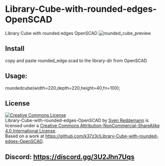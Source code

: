 # Library-Cube-with-rounded-edges-OpenSCAD
Library Cube with rounded edges OpenSCAD
![rounded_cube_preview](https://user-images.githubusercontent.com/105192630/214579023-65d40f69-e677-4606-ba16-70ebb263b50f.png)
## Install
copy and paste rounded_edge.scad to the library-dir from OpenSCAD
## Usage:
roundedcube(width=220,depth=220,height=40,fn=100);
## License
<a rel="license" href="http://creativecommons.org/licenses/by-nc-sa/4.0/"><img alt="Creative Commons License" style="border-width:0" src="https://i.creativecommons.org/l/by-nc-sa/4.0/88x31.png" /></a><br /><span xmlns:dct="http://purl.org/dc/terms/" property="dct:title">Library-Cube-with-rounded-edges-OpenSCAD</span> by <a xmlns:cc="http://creativecommons.org/ns#" href="https://github.com/k37z3r" property="cc:attributionName" rel="cc:attributionURL">Sven Reddemann</a> is licensed under a <a rel="license" href="http://creativecommons.org/licenses/by-nc-sa/4.0/">Creative Commons Attribution-NonCommercial-ShareAlike 4.0 International License</a>.<br />Based on a work at <a xmlns:dct="http://purl.org/dc/terms/" href="https://github.com/k37z3r/Library-Cube-with-rounded-edges-OpenSCAD" rel="dct:source">https://github.com/k37z3r/Library-Cube-with-rounded-edges-OpenSCAD</a>.

## Discord: https://discord.gg/3U2Jhn7Uqs
